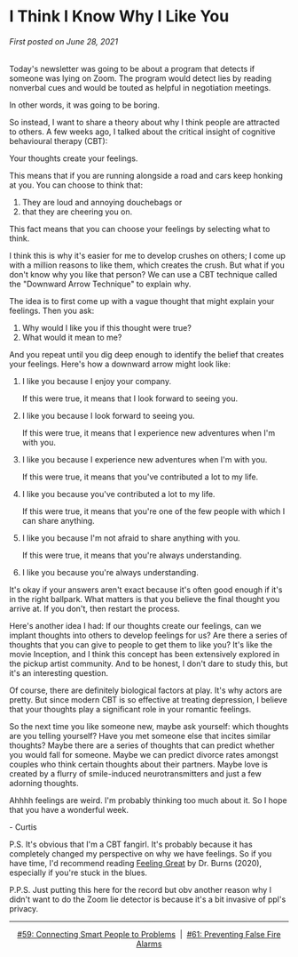 # I Think I Know Why I Like You

###### First posted on June 28, 2021

Today's newsletter was going to be about a program that detects if someone was lying on Zoom. The program would detect lies by reading nonverbal cues and would be touted as helpful in negotiation meetings.

In other words, it was going to be boring.

So instead, I want to share a theory about why I think people are attracted to others. A few weeks ago, I talked about the critical insight of cognitive behavioural therapy (CBT):

Your thoughts create your feelings.

This means that if you are running alongside a road and cars keep honking at you. You can choose to think that:

1. They are loud and annoying douchebags or
2. that they are cheering you on.

This fact means that you can choose your feelings by selecting what to think.

I think this is why it's easier for me to develop crushes on others; I come up with a million reasons to like them, which creates the crush. But what if you don't know why you like that person? We can use a CBT technique called the "Downward Arrow Technique" to explain why.

The idea is to first come up with a vague thought that might explain your feelings. Then you ask:

1. Why would I like you if this thought were true?
2. What would it mean to me?

And you repeat until you dig deep enough to identify the belief that creates your feelings. Here's how a downward arrow might look like:

1. I like you because I enjoy your company.

   If this were true, it means that I look forward to seeing you.

2. I like you because I look forward to seeing you.

   If this were true, it means that I experience new adventures when I'm with you.

3. I like you because I experience new adventures when I'm with you.

   If this were true, it means that you've contributed a lot to my life.

4. I like you because you've contributed a lot to my life.

   If this were true, it means that you're one of the few people with which I can share anything.

5. I like you because I'm not afraid to share anything with you.

   If this were true, it means that you're always understanding.

6. I like you because you're always understanding.

It's okay if your answers aren't exact because it's often good enough if it's in the right ballpark. What matters is that you believe the final thought you arrive at. If you don't, then restart the process.

Here's another idea I had: If our thoughts create our feelings, can we implant thoughts into others to develop feelings for us? Are there a series of thoughts that you can give to people to get them to like you? It's like the movie Inception, and I think this concept has been extensively explored in the pickup artist community. And to be honest, I don't dare to study this, but it's an interesting question.

Of course, there are definitely biological factors at play. It's why actors are pretty. But since modern CBT is so effective at treating depression, I believe that your thoughts play a significant role in your romantic feelings.

So the next time you like someone new, maybe ask yourself: which thoughts are you telling yourself? Have you met someone else that incites similar thoughts? Maybe there are a series of thoughts that can predict whether you would fall for someone. Maybe we can predict divorce rates amongst couples who think certain thoughts about their partners. Maybe love is created by a flurry of smile-induced neurotransmitters and just a few adorning thoughts.

Ahhhh feelings are weird. I'm probably thinking too much about it. So I hope that you have a wonderful week.

\- Curtis

P.S. It's obvious that I'm a CBT fangirl. It's probably because it has completely changed my perspective on why we have feelings. So if you have time, I'd recommend reading <a href="https://www.goodreads.com/book/show/54930681-feeling-great">Feeling Great</a> by Dr. Burns (2020), especially if you're stuck in the blues.

P.P.S. Just putting this here for the record but obv another reason why I didn't want to do the Zoom lie detector is because it's a bit invasive of ppl's privacy.

<!--START OF FOOTER-->
<hr style="margin-top:9px;height:1px;border: 0;background-image: linear-gradient(to right, rgba(0, 0, 0, 0.0), rgba(0, 0, 0, 0.5),rgba(0, 0, 0, 0.0));">
<!--START OF ISSUE NAVIGATION LINKS-->
<p align="center"><a href='059_connecting_smart_people_to_problems.md'>#59: Connecting Smart People to Problems</a>&nbsp;&nbsp;|&nbsp;&nbsp;<a href='061_preventing_false_fire_alarms.md'>#61: Preventing False Fire Alarms</a></p>
<!--START OF ISSUE NAVIGATION LINKS-->
<!--END OF FOOTER-->
